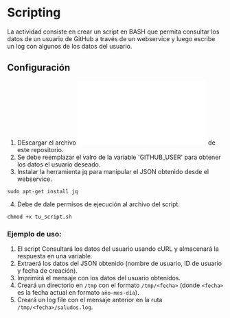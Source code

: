 # Scripting

La actividad consiste en crear un script en BASH que permita consultar los datos de un usuario de GitHub a través de un webservice y luego escribe un log con algunos de los datos del usuario.

## Configuración

1.  DEscargar el archivo ![github_user.sh](/actividad2/github_user.sh) de este repositorio.
2.  Se debe reemplazar el valro de la variable 'GITHUB_USER' para obtener los datos el usuario deseado.
3.  Instalar la herramienta jq para manipular el JSON obtenido desde el webservice.
```code
sudo apt-get install jq
```
4.  Debe de dale permisos de ejecución al archivo del script.
```code
chmod +x tu_script.sh
```

### Ejemplo de uso:

1. El script Consultará los datos del usuario usando cURL y almacenará la respuesta en una variable.
2. Extraerá los datos del JSON obtenido (nombre de usuario, ID de usuario y fecha de creación).
3. Imprimirá el mensaje con los datos del usuario obtenidos.
4. Creará un directorio en `/tmp` con el formato `/tmp/<fecha>` (donde `<fecha>` es la fecha actual en formato `año-mes-día`).
5. Creará un log file con el mensaje anterior en la ruta `/tmp/<fecha>/saludos.log`.

